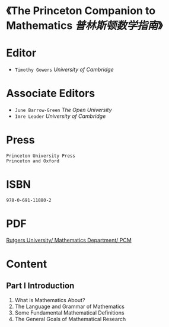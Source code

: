 # 《**The Princeton Companion to Mathematics** *普林斯顿数学指南*》

# Editor
+ `Timothy Gowers` *University of Cambridge*  
# Associate Editors
+ `June Barrow-Green` *The Open University*  
+ `Imre Leader` *University of Cambridge*

# Press
`Princeton University Press`  
`Princeton and Oxford`

# ISBN
`978-0-691-11880-2`

# PDF
[Rutgers University/ Mathematics Department/ PCM](https://sites.math.rutgers.edu/~zeilberg/akherim/PCM.pdf)

# Content
## Part I Introduction
1. What is Mathematics About?
2. The Language and Grammar of Mathematics
3. Some Fundamental Mathematical Definitions
4. The General Goals of Mathematical Research